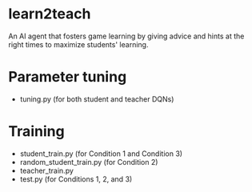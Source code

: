 # learn2teach
An AI agent that fosters game learning by giving advice and hints at the right times to maximize students' learning.

# Parameter tuning
- tuning.py (for both student and teacher DQNs)

# Training
- student_train.py (for Condition 1 and Condition 3)
- random_student_train.py (for Condition 2)
- teacher_train.py
- test.py (for Conditions 1, 2, and 3)

